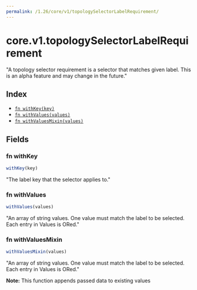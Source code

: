 ```yaml
---
permalink: /1.26/core/v1/topologySelectorLabelRequirement/
---
```


# core.v1.topologySelectorLabelRequirement

"A topology selector requirement is a selector that matches given label. This is an alpha feature and may change in the future."

## Index

* [`fn withKey(key)`](#fn-withkey)
* [`fn withValues(values)`](#fn-withvalues)
* [`fn withValuesMixin(values)`](#fn-withvaluesmixin)

## Fields

### fn withKey

```ts
withKey(key)
```

"The label key that the selector applies to."

### fn withValues

```ts
withValues(values)
```

"An array of string values. One value must match the label to be selected. Each entry in Values is ORed."

### fn withValuesMixin

```ts
withValuesMixin(values)
```

"An array of string values. One value must match the label to be selected. Each entry in Values is ORed."

**Note:** This function appends passed data to existing values